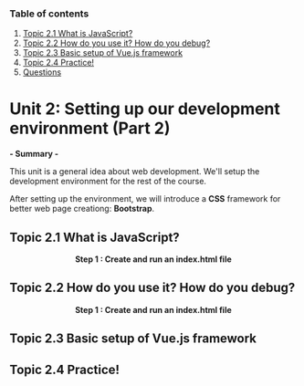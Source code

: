 
### Table of contents
1. [Topic 2.1  What is JavaScript? ](#paragraph1)
2. [Topic 2.2  How do you use it? How do you debug?](#paragraph2)
3. [Topic 2.3  Basic setup of Vue.js framework ](#paragraph3)
4. [Topic 2.4  Practice!](#paragraph4)
5. [Questions](#paragraph)


# Unit 2:   Setting up our development environment (Part 2)

**- Summary -**
 
This unit is a general idea about web development.
We'll setup the development environment for the rest of the course. 

After setting up the environment, we will introduce a **CSS** framework for better web page creationg: **Bootstrap**.
 
## Topic 2.1   What is JavaScript?  <a name="paragraph1"></a>

<p align="center"><b>
Step 1 : Create and run an index.html file
</b></p>





## Topic 2.2 How do you use it? How do you debug?  <a name="paragraph2"></a>

<p align="center"><b>
Step 1 : Create and run an index.html file
</b></p>



## Topic 2.3 Basic setup of Vue.js framework  <a name="paragraph3"></a>






## Topic 2.4 Practice! <a name="paragraph3"></a>








